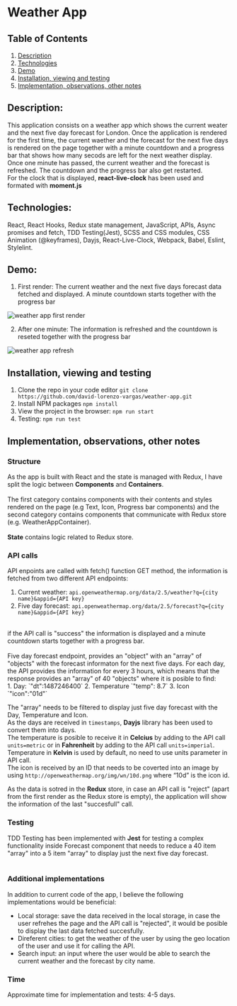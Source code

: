 
# Weather App

## Table of Contents
1. [Description](#description)
2. [Technologies](#technologies)
3. [Demo](#demo)
4. [Installation, viewing and testing](#installation-viewing-and-testing)
5. [Implementation, observations, other notes](#implementation-observations-other-notes)


## Description:
This application consists on a weather app which shows the current weater and the next five day forecast for London. Once the application is rendered for the first time, the current waether and the forecast for the next five days is rendered on the page together with a minute countdown and a progress bar that shows how many secods are left for the next weather display.
<br>
Once one minute has passed, the current weather and the forecast is refreshed. The countdown and the progress bar also get restarted.
<br>
For the clock that is displayed, **react-live-clock** has been used and formated with **moment.js**

## Technologies:
React, React Hooks, Redux state management, JavaScript, APIs, Async promises and fetch, TDD Testing(Jest), SCSS and CSS modules, CSS Animation (@keyframes), Dayjs, React-Live-Clock, Webpack, Babel, Eslint, Stylelint.

## Demo:
1. First render: The current weather and the next five days forecast data fetched and displayed. A minute countdown starts together with the progress bar

![weather app first render](https://user-images.githubusercontent.com/72414745/107151677-1121b580-6964-11eb-9a37-99cb9c1a490b.gif)
<br>

2. After one minute: The information is refreshed and the countdown is reseted together with the progress bar

![weather app refresh](https://user-images.githubusercontent.com/72414745/107151694-20a0fe80-6964-11eb-8f72-a092a31b75ab.gif)
<br>

## Installation, viewing and testing
1. Clone the repo in your code editor
`git clone https://github.com/david-lorenzo-vargas/weather-app.git`
2. Install NPM packages `npm install`
3. View the project in the browser: `npm run start`
4. Testing: `npm run test`

## Implementation, observations, other notes

### Structure
As the app is built with React and the state is managed with Redux, I have split the logic between **Components** and **Containers**.
</br>
</br>
The first category contains components with their contents and styles rendered on the page (e.g Text, Icon, Progress bar components) and the second category contains components that communicate with Redux store (e.g. WeatherAppContainer).</br></br>
**State** contains logic related to Redux store.

### API calls
API enpoints are called with fetch() function GET method, the information is fetched from two different API endpoints:
1. Current weather: `api.openweathermap.org/data/2.5/weather?q={city name}&appid={API key}`
2. Five day forecast: `api.openweathermap.org/data/2.5/forecast?q={city name}&appid={API key}`
<br>
if the API call is "success" the information is displayed and a minute countdown starts together with a progress bar.
</br>
</br>
Five day forecast endpoint, provides an "object" with an "array" of "objects" with the forecast informaton for the next five days. For each day, the API provides the information for every 3 hours, which means that the response provides an "array" of 40 "objects" where it is posible to find:
<br>
1. Day: `"dt":1487246400`
2. Temperature `"temp": 8.7`
3. Icon `"icon":"01d"`

The "array" needs to be filtered to display just five day forecast with the Day, Temperature and Icon.<br>
As the days are received in `timestamps`, **Dayjs** library has been used to convert them into days.<br>
The temperature is posible to receive it in **Celcius** by adding to the API call `units=metric` or in **Fahrenheit** by adding to the API call `units=imperial`. Temperature in **Kelvin** is used by default, no need to use units parameter in API call.<br>
The icon is received by an ID that needs to be coverted into an image by using `http://openweathermap.org/img/wn/10d.png` where “10d” is the icon id.

As the data is sotred in the **Redux** store, in case an API call is "reject" (apart from the first render as the Redux store is empty), the application will show the information of the last "succesfull" call.


### Testing
TDD Testing has been implemented with **Jest** for testing a complex functionality inside Forecast component that needs to reduce a 40 item "array" into a 5 item "array" to display just the next five day forecast.</br></br>

### Additional implementations
In addition to current code of the app, I believe the following implementations would be beneficial:</br>
- Local storage: save the data received in the local storage, in case the user refrehes the page and the API call is "rejected", it would be posible to display the last data fetched succesfully.
- Direferent cities: to get the weather of the user by using the geo location of the user and use it for calling the API.
- Search input: an input where the user would be able to search the current weather and the forecast by city name.

### Time
Approximate time for implementation and tests: 4-5 days.
